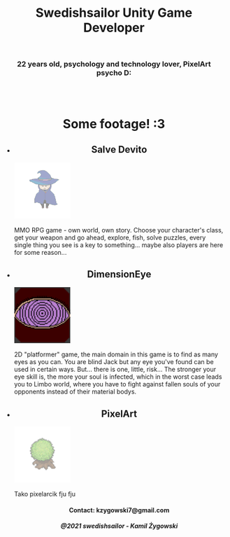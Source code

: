 <html>
  <script>
   function openPage(url) {
      var win = window.open(url, '_blank');
      win.focus();
    }
    </script>
  <head>
     <link href="style.css" rel="stylesheet" type="text/css">  
  </head>
    <body class="content">
      <header>
    <h1> Swedishsailor Unity Game Developer</h1>
      </header>
      <h3 align="center"> 22 years old, psychology and technology lover, PixelArt psycho D:</h3>
        <br/>
      <br/>
      <h1 align="center">Some footage! :3 </h1>
      <ul>
           <li onclick="openPage('SalveDevito.html')">
   <h2 align="center"> Salve Devito </h2>
        <img height="128" width="128" src="img/sorcerer.png" /><p> MMO RPG game - own world, own story. Choose your character's class, get your weapon and go ahead, explore, fish, solve puzzles, every single thing you see is a key to something... maybe also players are here for some reason...</p>
      </li>
        <li onclick="openPage('DimensionEye.html')">
      <h2 align="center"> DimensionEye </h2>
            <img height="128" width="128" src="img/logode.png" /> <p> 2D "platformer" game, the main domain in this game is to find as many eyes as you can. You are blind Jack but any eye you've found can be used in certain ways. But... there is one, little, risk... The stronger your eye skill is, the more your soul is infected, which in the worst case leads you to Limbo world, where you have to fight against fallen souls of your opponents instead of their material bodys.</p>
        </li>
        <li onclick="openPage('pixelart.html')">
        <h2 align="center"> PixelArt </h2>
          <img height="128" width="128" src="img/DRZEWKO.png" /><p> Tako pixelarcik fju fju </p>
        </li>
        <h4 align="center">Contact: kzygowski7@gmail.com</h4>
       <h5 align="center">@2021 swedishsailor - Kamil Żygowski</h5>
 
